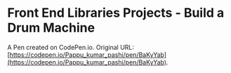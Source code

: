 # Front End Libraries Projects - Build a Drum Machine

A Pen created on CodePen.io. Original URL: [https://codepen.io/Pappu_kumar_pashi/pen/BaKyYab](https://codepen.io/Pappu_kumar_pashi/pen/BaKyYab).


